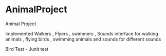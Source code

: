# AnimalProject
Animal Project


Implemented Walkers , Flyers , swimmers , Sounds interface for walking animals , flying birds , swimming animals and sounds for different sounds

Bird Test - Junit test 
